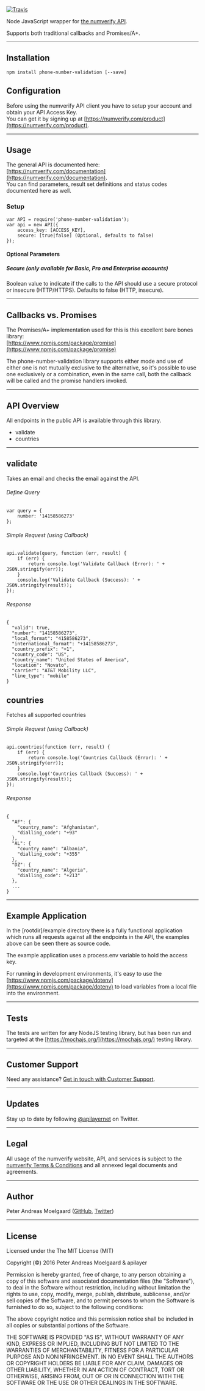 
[![Travis](https://travis-ci.org/apilayer/phone-number-validation.svg)](Travis)

Node JavaScript wrapper for [the numverify API](https://numverify.com/).

Supports both traditional callbacks and Promises/A+.

---

## Installation
	npm install phone-number-validation [--save]


## Configuration

Before using the numverify API client you have to setup your account and obtain your API Access Key.  
You can get it by signing up at [https://numverify.com/product](https://numverify.com/product).

---

## Usage

The general API is documented here: [https://numverify.com/documentation](https://numverify.com/documentation).  
You can find parameters, result set definitions and status codes documented here as well.


### Setup

	var API = require('phone-number-validation');
	var api = new API({
    	access_key: [ACCESS_KEY],
    	secure: [true|false] (Optional, defaults to false)
	});

#### Optional Parameters

##### Secure (only available for Basic, Pro and Enterprise accounts)
Boolean value to indicate if the calls to the API should use a secure protocol or insecure (HTTP/HTTPS). Defaults to false (HTTP, insecure).

---

## Callbacks vs. Promises

The Promises/A+ implementation used for this is this excellent bare bones library:  
[https://www.npmjs.com/package/promise](https://www.npmjs.com/package/promise)

The phone-number-validation library supports either mode and use of either one is not mutually exclusive to the alternative, so it's possible to use one exclusively or a combination, even in the same call, both the callback will be called and the promise handlers invoked.

---

## API Overview
All endpoints in the public API is available through this library.

- validate
- countries

---

## validate
Takes an email  and checks the email against the API.

###### Define Query

	var query = {
    	number: '14158586273'
	};

###### Simple Request (using Callback)

	api.validate(query, function (err, result) {
    	if (err) {
        	return console.log('Validate Callback (Error): ' + JSON.stringify(err));
    	}
	    console.log('Validate Callback (Success): ' + JSON.stringify(result));
	});
    
###### Response
```
{
  "valid": true,
  "number": "14158586273",
  "local_format": "4158586273",
  "international_format": "+14158586273",
  "country_prefix": "+1",
  "country_code": "US",
  "country_name": "United States of America",
  "location": "Novato",
  "carrier": "AT&T Mobility LLC",
  "line_type": "mobile"
}
```

## countries
Fetches all supported countries

###### Simple Request (using Callback)

	api.countries(function (err, result) {
    	if (err) {
        	return console.log('Countries Callback (Error): ' + JSON.stringify(err));
    	}
	    console.log('Countries Callback (Success): ' + JSON.stringify(result));
	});
    
###### Response
```
{
  "AF": {
    "country_name": "Afghanistan",
    "dialling_code": "+93"
  },
  "AL": {
    "country_name": "Albania",
    "dialling_code": "+355"
  },
  "DZ": {
    "country_name": "Algeria",
    "dialling_code": "+213"
  },
  ...
}
```

---

## Example Application

In the [rootdir]/example directory there is a fully functional application which runs all requests against all the endpoints in the API, the examples above can be seen there as source code.

The example application uses a process.env variable to hold the access key.

For running in development environments, it's easy to use the [https://www.npmjs.com/package/dotenv](https://www.npmjs.com/package/dotenv) to load variables from a local file into the environment.

---

## Tests

The tests are written for any NodeJS testing library, but has been run and targeted at the [https://mochajs.org/](https://mochajs.org/) testing library.

---

## Customer Support

Need any assistance? [Get in touch with Customer Support](mailto:support@apilayer.net?subject=%numverify%5D).

---

## Updates
Stay up to date by following [@apilayernet](https://twitter.com/apilayernet) on Twitter.

---

## Legal

All usage of the numverify website, API, and services is subject to the [numverify Terms & Conditions](https://numverify.com/terms) and all annexed legal documents and agreements.

---

## Author
Peter Andreas Moelgaard ([GitHub](https://github.com/pmoelgaard), [Twitter](https://twitter.com/petermoelgaard))

---

## License
Licensed under the The MIT License (MIT)

Copyright (&copy;) 2016 Peter Andreas Moelgaard & apilayer

Permission is hereby granted, free of charge, to any person obtaining a copy of this software and associated documentation files (the "Software"), to deal in the Software without restriction, including without limitation the rights to use, copy, modify, merge, publish, distribute, sublicense, and/or sell copies of the Software, and to permit persons to whom the Software is furnished to do so, subject to the following conditions:

The above copyright notice and this permission notice shall be included in all copies or substantial portions of the Software.

THE SOFTWARE IS PROVIDED "AS IS", WITHOUT WARRANTY OF ANY KIND, EXPRESS OR IMPLIED, INCLUDING BUT NOT LIMITED TO THE WARRANTIES OF MERCHANTABILITY, FITNESS FOR A PARTICULAR PURPOSE AND NONINFRINGEMENT. IN NO EVENT SHALL THE AUTHORS OR COPYRIGHT HOLDERS BE LIABLE FOR ANY CLAIM, DAMAGES OR OTHER LIABILITY, WHETHER IN AN ACTION OF CONTRACT, TORT OR OTHERWISE, ARISING FROM, OUT OF OR IN CONNECTION WITH THE SOFTWARE OR THE USE OR OTHER DEALINGS IN THE SOFTWARE.